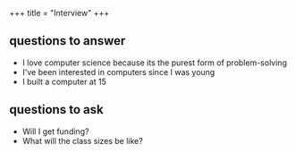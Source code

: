 +++
title = "Interview"
+++

## questions to answer

- I love computer science because its the purest form of problem-solving
- I've been interested in computers since I was young
- I built a computer at 15

## questions to ask

- Will I get funding?
- What will the class sizes be like?
